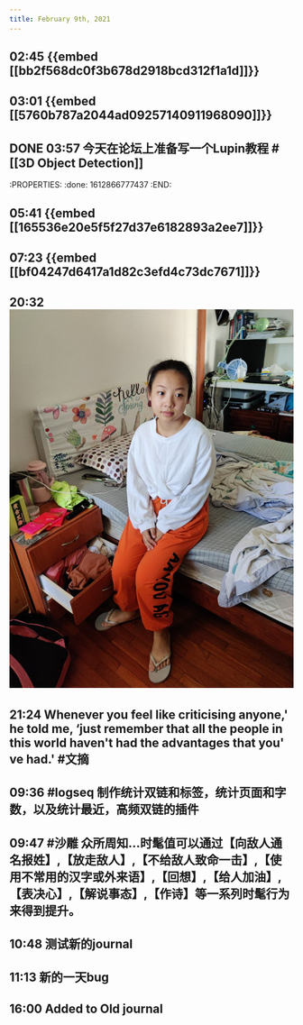 ```yaml
---
title: February 9th, 2021
---
```


## 02:45 {{embed [[bb2f568dc0f3b678d2918bcd312f1a1d]]}}
## 03:01 {{embed [[5760b787a2044ad09257140911968090]]}}
## DONE 03:57 今天在论坛上准备写一个Lupin教程 #[[3D Object Detection]]
:PROPERTIES:
:done: 1612866777437
:END:
## 05:41 {{embed [[165536e20e5f5f27d37e6182893a2ee7]]}}
## 07:23 {{embed [[bf04247d6417a1d82c3efd4c73dc7671]]}}
## 20:32 ![](./assets/202102092032.jpg)
## 21:24 Whenever you feel like criticising anyone,' he told me, ‘just remember that all the people in this world haven't had the advantages that you' ve had.' #文摘
## 09:36 #logseq 制作统计双链和标签，统计页面和字数，以及统计最近，高频双链的插件
## 09:47 #沙雕 众所周知…时髦值可以通过【向敌人通名报姓】,【放走敌人】,【不给敌人致命一击】,【使用不常用的汉字或外来语】,【回想】,【给人加油】,【表决心】,【解说事态】,【作诗】等一系列时髦行为来得到提升。
## 10:48 测试新的journal
## 11:13 新的一天bug
## 16:00 Added to Old journal
